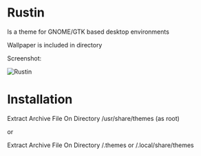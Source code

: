# Rustin  
Is a theme for GNOME/GTK based desktop environments

Wallpaper is included in directory

Screenshot:

![Rustin](https://user-images.githubusercontent.com/88061514/209483596-0956338b-5f49-4ed6-99ef-aab051871e0a.png)

# Installation
 Extract Archive File On Directory /usr/share/themes (as root)
 
 or
 
 Extract Archive File On Directory /.themes or /.local/share/themes
